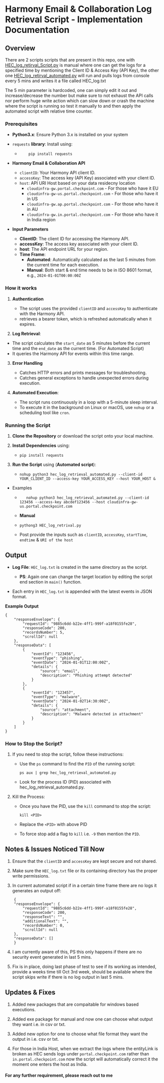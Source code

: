 # Harmony Email & Collaboration Log Retrieval Script - Implementation Documentation

## Overview

There are 2 scripts scripts that are present in this repo, one with [HEC_log_retirval_Script.py](HEC_log_retirval_Script.py) is manual where one can get the logs for a specified time by mentioning the Client ID & Access Key (API Key), the other one [HEC_log_retirval_automated.py](HEC_log_retirval_automated.py) will run and pulls logs from console every 5 mins and writes it a file called HEC_log.txt

The 5 min parameter is hardcoded, one can simply edit it out and increase/decrease the number but make sure to not exhaust the API calls nor perform huge write action which can slow down or crash the machine where the script is running so test it manually to and then apply the automated script with relative time counter.

### Prerequisites

- **Python3.x**: Ensure Python 3.x is installed on your system

- `requests` **library**: Install using:

  - ```
        pip install requests
    ```
- **Harmony Email & Collaboration API**
  - `clientID`: Your Harmony API client ID.
  - `accessKey`: The access key (API Key) associated with your client ID.
  - `host`: API URI Host based on your data residecny location
    - `cloudinfra-gw.portal.checkpoint.com` - For those who have it EU
    - `cloudinfra-gw-us.portal.checkpoint.com` - For those who have it in US
    - `cloudinfra-gw.ap.portal.checkpoint.com` - For those who have it in AU
    - `cloudinfra-gw.in.portal.checkpoint.com` - For those who have it in India region

- **Input Parameters**
  - **ClientID**: The client ID for accessing the Harmony API.
  - **accessKey**: The access key associated with your client ID.
  - **host**: The API endpoint URL for your region.
  - **Time Frame**:
    - **Automated**: Automatically calculated as the last 5 minutes from the current time for each execution.
    - **Manual**: Both start & end time needs to be in ISO 8601 format, e.g., `2024-01-01T00:00:00Z` 

### How it works

1. **Authentication**
   - The script uses the provided `clientID` and `accessKey` to authenticate with the Harmony API.
   - retrieves a bearer token, which is refreshed automatically when it expires.

2. **Log Retrieval**:
  - The script calculates the `start_date` as 5 minutes before the current time and the `end_date` as the current time. (For Automated Script)
  - It queries the Harmony API for events within this time range.

3. **Error Handling**
    - Catches HTTP errors and prints messages for troubleshooting.
    - Catches general exceptions to handle unexpected errors during execution.

4. **Automated Execution**:
    - The script runs continuously in a loop with a 5-minute sleep interval.
    - To execute it in the background on Linux or macOS, use `nohup` or a scheduling tool like `cron`.
  
### Running the Script

1. **Clone the Repository** or download the script onto your local machine.

2. **Install Dependencies** using:
   - ```
     pip install requests
     ```
3. **Run the Script** using (**Automated script**):
   - ```
     nohup python3 hec_log_retrieval_automated.py --client-id YOUR_CLIENT_ID --access-key YOUR_ACCESS_KEY --host YOUR_HOST &
     ```
  - Examples
    -  ```
          nohup python3 hec_log_retrieval_automated.py --client-id 123456 --access-key abcdef123456 --host cloudinfra-gw-us.portal.checkpoint.com

       ```
    - **Manual**
    - ```
      pythong3 HEC_log_retrival.py
      ```
    - Post provide the inputs such as `clientID`, `accessKey`, `startTime`, `endtime` & `URI of the host`

## Output

- **Log File**: `HEC_log.txt` is created in the same directory as the script.
  - **PS**: Again one can change the target location by editing the script end section in `main()` function.
 
- Each entry in `HEC_log.txt` is appended with the latest events in JSON format.

**Example Output**

```
{
    "responseEnvelope": {
        "requestId": "9885c6dd-b22e-4ff1-999f-a18f0155fe28",
        "responseCode": 200,
        "recordsNumber": 5,
        "scrollId": null
    },
    "responseData": [
        {
            "eventId": "123456",
            "eventType": "phishing",
            "eventDate": "2024-01-01T12:00:00Z",
            "details": {
                "source": "email",
                "description": "Phishing attempt detected"
            }
        },
        {
            "eventId": "123457",
            "eventType": "malware",
            "eventDate": "2024-01-02T14:30:00Z",
            "details": {
                "source": "attachment",
                "description": "Malware detected in attachment"
            }
        }
    ]
}
```
### How to Stop the Script?

1. If you need to stop the script, follow these instructions:
   - Use the `ps` command to find the `PID` of the running script:
      ```
      ps aux | grep hec_log_retrieval_automated.py
      ```
   - Look for the process ID (PID) associated with hec_log_retrieval_automated.py.
    
2. Kill the Process:
   - Once you have the PID, use the `kill` command to stop the script:
     ```
     kill <PID>
     ```
   - Replace the `<PID>` with above PID
  
   - To force stop add a flag to `kill` i.e. `-9` then mention the `PID`.


## Notes & Issues Noticed Till Now

1. Ensure that the `clientID` and `accessKey` are kept secure and not shared.

2. Make sure the `HEC_log.txt` file or its containing directory has the proper write permissions.

3. In current automated script if in a certain time frame there are no logs it generates an output off:
```
    {
    "responseEnvelope": {
        "requestId": "9885c6dd-b22e-4ff1-999f-a18f0155fe28",
        "responseCode": 200,
        "responseText": "",
        "additionalText": "",
        "recordsNumber": 0,
        "scrollId": null
    },
    "responseData": []
    }
```

4. I am currently aware of this, PS this only happens if there are no security event generated in last 5 mins.

5. Fix is in place, doing last phase of test to see if its working as intended, provide a weeks time till Oct 3rd week, should be available where the script skips write if there is no log output in last 5 mins.

## Updates & Fixes

1. Added new packages that are compaitable for windows based executions.

2. Added exe package for manual and now one can choose what output they want i.e. in csv or txt.

3. Added new option for one to choose what file format they want the output in i.e. csv or txt.

4. For those in India Host, when we extract the logs where the entityLink is broken as HEC sends logs under `portal.checkpoint.com` rather than `in.portal.checkpoint.com` now the script will automatically correct it the moment one enters the host as India.

#### For any further requirement, please reach out to me 


    



  
